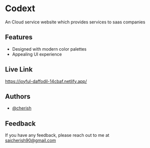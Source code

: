 

# Codext

An Cloud service website which provides services to saas companies


## Features

- Designed with modern color palettes 
- Appealing UI experience
## Live Link

https://joyful-daffodil-14cbaf.netlify.app/
## Authors

- [@cherish](https://github.com/cherish2003)


## Feedback

If you have any feedback, please reach out to me at saicherish90@gmail.com
